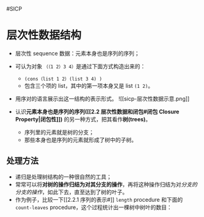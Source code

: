 #SICP 
# 层次性数据结构
- 层次性 sequence 数据：元素本身也是序列的序列；
- 可认为对象 `（（1 2）3 4）`是通过下面方式构造出来的：
	- `(cons（list 1 2）(list 3 4) )`
	- 包含三个项的 list，其中的第一项本身又是 list `(1 2)`。
- 用序对的语言展示出这一结构的表示形式。
![[sicp-层次性数据示意.png]]


- 认识**元素本身也是序列的序列([[2.2 层次性数据和闭包#闭包 Closure Property|闭包性]])** 的另一种方式，把其看作**树(trees)**。
	- 序列里的元素就是树的分支；
	- 那些本身也是序列的元素就形成了树中的子树。

## 处理方法

- 递归是处理树结构的一种很自然的工具；
- 常常可以将**对树的操作归结为对其分支的操作**，再将这种操作归结为对*分支的分支的操作*，如此下去，直至达到了树的叶子。
- 作为例子，比较一下[[2.2.1 序列的表示#]] `length` procedure 和下面的 `count-leaves` procedure，这个过程统计出一棵树中树叶的数目：
